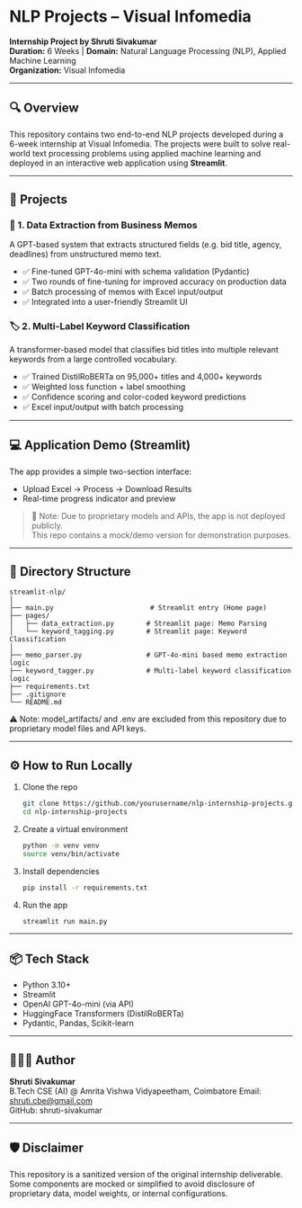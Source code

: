 # NLP Projects – Visual Infomedia

**Internship Project by Shruti Sivakumar**  
**Duration:** 6 Weeks | **Domain:** Natural Language Processing (NLP), Applied Machine Learning  
**Organization:** Visual Infomedia

---

## 🔍 Overview

This repository contains two end-to-end NLP projects developed during a 6-week internship at Visual Infomedia. The projects were built to solve real-world text processing problems using applied machine learning and deployed in an interactive web application using **Streamlit**.

---

## 🧠 Projects

### 📄 1. Data Extraction from Business Memos

A GPT-based system that extracts structured fields (e.g. bid title, agency, deadlines) from unstructured memo text.

- ✅ Fine-tuned GPT-4o-mini with schema validation (Pydantic)
- ✅ Two rounds of fine-tuning for improved accuracy on production data
- ✅ Batch processing of memos with Excel input/output
- ✅ Integrated into a user-friendly Streamlit UI

### 🏷️ 2. Multi-Label Keyword Classification

A transformer-based model that classifies bid titles into multiple relevant keywords from a large controlled vocabulary.

- ✅ Trained DistilRoBERTa on 95,000+ titles and 4,000+ keywords
- ✅ Weighted loss function + label smoothing
- ✅ Confidence scoring and color-coded keyword predictions
- ✅ Excel input/output with batch processing

---

## 💻 Application Demo (Streamlit)

The app provides a simple two-section interface:
- Upload Excel → Process → Download Results  
- Real-time progress indicator and preview

> 🔐 Note: Due to proprietary models and APIs, the app is not deployed publicly.  
> This repo contains a mock/demo version for demonstration purposes.

---

## 📁 Directory Structure

```
streamlit-nlp/
│
├── main.py                        # Streamlit entry (Home page)
├── pages/
│   ├── data_extraction.py        # Streamlit page: Memo Parsing
│   └── keyword_tagging.py        # Streamlit page: Keyword Classification
│
├── memo_parser.py                # GPT-4o-mini based memo extraction logic
├── keyword_tagger.py             # Multi-label keyword classification logic
├── requirements.txt
├── .gitignore
└── README.md
```
⚠️ Note: model_artifacts/ and .env are excluded from this repository due to proprietary model files and API keys.

---

## ⚙️ How to Run Locally

1. Clone the repo
   ```bash
   git clone https://github.com/yourusername/nlp-internship-projects.git
   cd nlp-internship-projects
   ```

2. Create a virtual environment
   ```bash
   python -m venv venv
   source venv/bin/activate
   ```

3. Install dependencies
   ```bash
   pip install -r requirements.txt
   ```

4. Run the app
   ```bash
   streamlit run main.py
   ```

---

## 📦 Tech Stack

- Python 3.10+
- Streamlit
- OpenAI GPT-4o-mini (via API)
- HuggingFace Transformers (DistilRoBERTa)
- Pydantic, Pandas, Scikit-learn

---

## 👩🏻‍💻 Author

**Shruti Sivakumar**  
B.Tech CSE (AI) @ Amrita Vishwa Vidyapeetham, Coimbatore
Email: shruti.cbe@gmail.com  
GitHub: shruti-sivakumar

---

## 🛡️ Disclaimer

This repository is a sanitized version of the original internship deliverable. Some components are mocked or simplified to avoid disclosure of proprietary data, model weights, or internal configurations.
